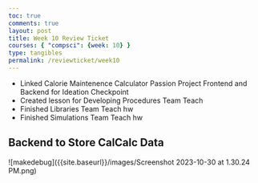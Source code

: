 ```yaml
---
toc: true
comments: true
layout: post
title: Week 10 Review Ticket
courses: { "compsci": {week: 10} }
type: tangibles
permalink: /reviewticket/week10
---
```

- Linked Calorie Maintenence Calculator Passion Project Frontend and Backend for Ideation Checkpoint
- Created lesson for Developing Procedures Team Teach
- Finished Libraries Team Teach hw
- Finished Simulations Team Teach hw

## Backend to Store CalCalc Data
![makedebug]({{site.baseurl}}/images/Screenshot 2023-10-30 at 1.30.24 PM.png)